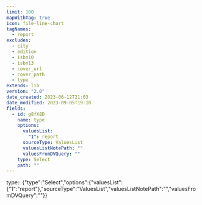 ```yaml
---
limit: 100
mapWithTag: true
icon: file-line-chart
tagNames:
  - report
excludes:
  - city
  - edition
  - isbn10
  - isbn13
  - cover_url
  - cover_path
  - type
extends: lib
version: "2.0"
date_created: 2023-06-12T21:03
date_modified: 2023-09-05T19:18
fields:
  - id: g8fX8D
    name: type
    options:
      valuesList:
        "1": report
      sourceType: ValuesList
      valuesListNotePath: ""
      valuesFromDVQuery: ""
    type: Select
    path: ""
---
```


type:: {"type":"Select","options":{"valuesList":{"1":"report"},"sourceType":"ValuesList","valuesListNotePath":"","valuesFromDVQuery":""}}
